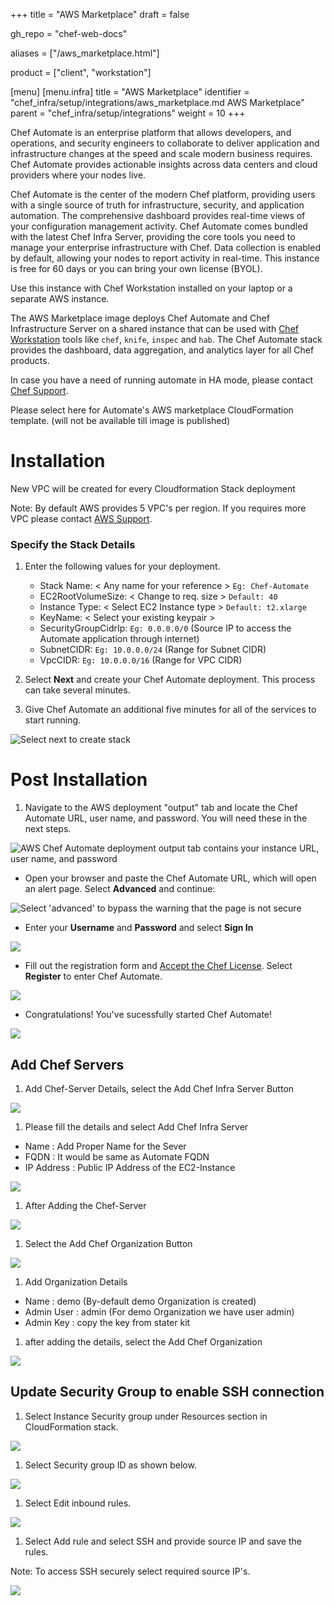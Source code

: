 +++
title = "AWS Marketplace"
draft = false

gh_repo = "chef-web-docs"

aliases = ["/aws_marketplace.html"]

product = ["client", "workstation"]

[menu]
  [menu.infra]
    title = "AWS Marketplace"
    identifier = "chef_infra/setup/integrations/aws_marketplace.md AWS Marketplace"
    parent = "chef_infra/setup/integrations"
    weight = 10
+++

Chef Automate is an enterprise platform that allows developers, and operations, and security engineers to collaborate to deliver application and infrastructure changes at the speed and scale modern business requires. Chef Automate provides actionable insights across data centers and cloud providers where your nodes live.

Chef Automate is the center of the modern Chef platform, providing users with a single source of truth for infrastructure, security, and application automation. The comprehensive dashboard provides real-time views of your configuration management activity. Chef Automate comes bundled with the latest Chef Infra Server, providing the core tools you need to manage your enterprise infrastructure with Chef. Data collection is enabled by default, allowing your nodes to report activity in real-time. This instance is free for 60 days or you can bring your own license (BYOL).

Use this instance with Chef Workstation installed on your laptop or a separate AWS instance.

The AWS Marketplace image deploys Chef Automate and Chef Infrastructure Server on a shared instance that can be used with [Chef Workstation](https://docs.chef.io/workstation/) tools like `chef`, `knife`, `inspec` and `hab`. The Chef Automate stack provides the dashboard, data aggregation, and analytics layer for all Chef products.

In case you have a need of running automate in HA mode, please contact [Chef Support](https://www.chef.io/support).

Please select here<hyperlink> for Automate's AWS marketplace CloudFormation template. (will not be available till image is published)

# Installation

New VPC will be created for every Cloudformation Stack deployment

Note: By default AWS provides 5 VPC's per region. If you requires more VPC please contact [AWS Support](https://aws.amazon.com/contact-us/).

### Specify the Stack Details

1. Enter the following values for your deployment.

     - Stack Name: < Any name for your reference >  `Eg: Chef-Automate`
     - EC2RootVolumeSize: < Change to req. size >  `Default: 40`
     - Instance Type: < Select EC2 Instance type > `Default: t2.xlarge`
     - KeyName: < Select your existing keypair >
     - SecurityGroupCidrIp: `Eg: 0.0.0.0/0`  (Source IP to access the Automate application through internet)
     - SubnetCIDR: `Eg: 10.0.0.0/24`  (Range for Subnet CIDR)
     - VpcCIDR: `Eg: 10.0.0.0/16`  (Range for VPC CIDR)

1. Select **Next** and create your Chef Automate deployment. This process can take several minutes.
1. Give Chef Automate an additional five minutes for all of the services to start running.

![Select next to create stack](/images/StackDetails.png "Stack Details")

# Post Installation

1. Navigate to the AWS deployment "output" tab and locate the Chef Automate URL, user name, and password. You will need these in the next steps.

![AWS Chef Automate deployment output tab contains your instance URL, user name, and password ](/images/OutputPage.png "Output Page")

- Open your browser and paste the Chef Automate URL, which will open an alert page. Select **Advanced** and continue:

![Select 'advanced' to bypass the warning that the page is not secure](/images/NotSecurePage.png "Not Secure Page")

- Enter your **Username** and **Password** and select **Sign In**

![ ](/images/AutomateUI.png "Automate")

- Fill out the registration form and [Accept the Chef License](https://docs.chef.io/chef_license_accept/). Select **Register** to enter Chef Automate.

![ ](/images/WelcomePage.png "Welcome Page")

- Congratulations! You've sucessfully started Chef Automate!

![ ](/images/DashboardsPage.png "Dashboards Page")


## Add Chef Servers

1. Add Chef-Server Details, select the Add Chef Infra Server Button

  ![ ](/images/AddChefServer.png "Add Chef Server")

1. Please fill the details and select Add Chef Infra Server
  - Name : Add Proper Name for the Sever
  - FQDN : It would be same as Automate FQDN
  - IP Address : Public IP Address of the EC2-Instance

  ![ ](/images/ChefServerDetails.png "Chef Server Details")

1. After Adding the Chef-Server

  ![ ](/images/AddChefServer01.png "Add Chef Server")

1. Select the Add Chef Organization Button

  ![ ](/images/AddOrgPage.png "Add Org Page")

1. Add Organization Details
  - Name : demo (By-default demo Organization is created)
  - Admin User : admin (For demo Organization we have user admin)
  - Admin Key : copy the key from stater kit

1. after adding the details, select the Add Chef Organization

  ![ ](/images/OrgPageDetails.png "Org Page Details")

## Update Security Group to enable SSH connection

1. Select Instance Security group under Resources section in CloudFormation stack.

![ ](/images/RecourcesPage.png "Recources Page")

1. Select Security group ID as shown below.

![ ](/images/SecurityGroup.png "Security Group")

1. Select Edit inbound rules.

![ ](/images/InBoundRules.png "Inbound Rules")


1. Select Add rule and select SSH and provide source IP and save the rules.

Note:  To access SSH securely select required source IP's.

![ ](/images/AddRule.png "Add Rule")

